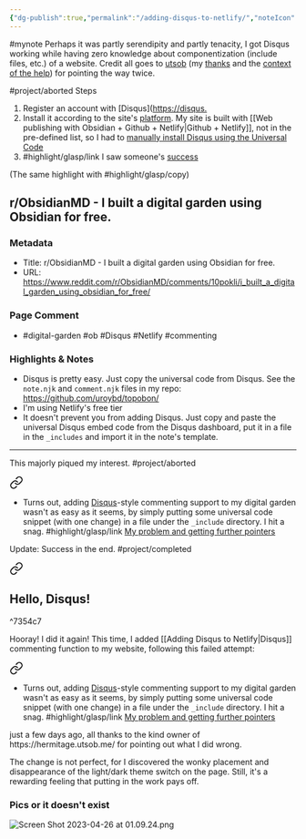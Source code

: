 ```yaml
---
{"dg-publish":true,"permalink":"/adding-disqus-to-netlify/","noteIcon":"2","created":"","updated":""}
---
```


#mynote Perhaps it was partly serendipity and partly tenacity, I got Disqus working while having zero knowledge about componentization (include files, etc.) of a website. Credit all goes to [utsob](https://hermitage.utsob.me/ ) (my [thanks](https://glasp.co/highlight-embed?u=zeYBfVAGSvNl7zMHjBkmeoK0t0g1&d=GIk4F86kOFIl9B2B642P&h=9kwp7xbr8dfzjqlp&m=h) and the [context of the help](https://www.reddit.com/r/ObsidianMD/comments/10pokli/i_built_a_digital_garden_using_obsidian_for_free/)) for pointing the way twice. 

#project/aborted 
Steps
1. Register an account with [Disqus]([https://disqus.](https://disqus.com/)
2. Install it according to the site's [platform](https://ericliaointerpreting-netlify-app.disqus.com/admin/settings/install/). My site is built with [[Web publishing with Obsidian + Github + Netlify\|Github + Netlify]], not in the pre-defined list, so I had to [manually install Disqus using the Universal Code](https://ericliaointerpreting-netlify-app.disqus.com/admin/settings/universalcode/)
3. #highlight/glasp/link I saw someone's [success](https://glasp.co/highlight-embed?u=zeYBfVAGSvNl7zMHjBkmeoK0t0g1&d=GIk4F86kOFIl9B2B642P&h=97ia3eqcu5xz4xij&m=h)

(The same highlight with #highlight/glasp/copy)
## r/ObsidianMD - I built a digital garden using Obsidian for free.

### Metadata

- Title: r/ObsidianMD - I built a digital garden using Obsidian for free.
- URL: https://www.reddit.com/r/ObsidianMD/comments/10pokli/i_built_a_digital_garden_using_obsidian_for_free/
### Page Comment

- #digital-garden #ob #Disqus #Netlify #commenting 

### Highlights & Notes

- Disqus is pretty easy. Just copy the universal code from Disqus. See the `note.njk` and `comment.njk` files in my repo: https://github.com/uroybd/topobon/
- I'm using Netlify's free tier
- It doesn't prevent you from adding Disqus. Just copy and paste the universal Disqus embed code from the Disqus dashboard, put it in a file in the `_includes` and import it in the note's template.

---
This majorly piqued my interest.
#project/aborted 
<div class="transclusion internal-embed is-loaded"><a class="markdown-embed-link" href="/10-dailynotes/2023-04-24/#7e438f" aria-label="Open link"><svg xmlns="http://www.w3.org/2000/svg" width="24" height="24" viewBox="0 0 24 24" fill="none" stroke="currentColor" stroke-width="2" stroke-linecap="round" stroke-linejoin="round" class="svg-icon lucide-link"><path d="M10 13a5 5 0 0 0 7.54.54l3-3a5 5 0 0 0-7.07-7.07l-1.72 1.71"></path><path d="M14 11a5 5 0 0 0-7.54-.54l-3 3a5 5 0 0 0 7.07 7.07l1.71-1.71"></path></svg></a><div class="markdown-embed">



* Turns out, adding [Disqus](https://disqus.com/)-style commenting support to my digital garden wasn't as easy as it seems, by simply putting some universal code snippet (with one change) in a file under the `_include` directory. I hit a snag. 
	#highlight/glasp/link  [My problem and getting further pointers](https://glasp.co/highlight-embed?u=zeYBfVAGSvNl7zMHjBkmeoK0t0g1&d=GIk4F86kOFIl9B2B642P&h=q7grki25c15lga58&m=h) 

</div></div>

Update: Success in the end.
#project/completed 

<div class="transclusion internal-embed is-loaded"><a class="markdown-embed-link" href="/10-dailynotes/2023-04-26/" aria-label="Open link"><svg xmlns="http://www.w3.org/2000/svg" width="24" height="24" viewBox="0 0 24 24" fill="none" stroke="currentColor" stroke-width="2" stroke-linecap="round" stroke-linejoin="round" class="svg-icon lucide-link"><path d="M10 13a5 5 0 0 0 7.54.54l3-3a5 5 0 0 0-7.07-7.07l-1.72 1.71"></path><path d="M14 11a5 5 0 0 0-7.54-.54l-3 3a5 5 0 0 0 7.07 7.07l1.71-1.71"></path></svg></a><div class="markdown-embed">




## Hello, Disqus!

^7354c7

Hooray! I did it again! This time, I added [[Adding Disqus to Netlify\|Disqus]] commenting function to my website, following this failed attempt: 
<div class="transclusion internal-embed is-loaded"><a class="markdown-embed-link" href="/10-dailynotes/2023-04-24/#7e438f" aria-label="Open link"><svg xmlns="http://www.w3.org/2000/svg" width="24" height="24" viewBox="0 0 24 24" fill="none" stroke="currentColor" stroke-width="2" stroke-linecap="round" stroke-linejoin="round" class="svg-icon lucide-link"><path d="M10 13a5 5 0 0 0 7.54.54l3-3a5 5 0 0 0-7.07-7.07l-1.72 1.71"></path><path d="M14 11a5 5 0 0 0-7.54-.54l-3 3a5 5 0 0 0 7.07 7.07l1.71-1.71"></path></svg></a><div class="markdown-embed">



* Turns out, adding [Disqus](https://disqus.com/)-style commenting support to my digital garden wasn't as easy as it seems, by simply putting some universal code snippet (with one change) in a file under the `_include` directory. I hit a snag. 
	#highlight/glasp/link  [My problem and getting further pointers](https://glasp.co/highlight-embed?u=zeYBfVAGSvNl7zMHjBkmeoK0t0g1&d=GIk4F86kOFIl9B2B642P&h=q7grki25c15lga58&m=h) 

</div></div>
just a few days ago, all thanks to the kind owner of https://hermitage.utsob.me/ for pointing out what I did wrong.

The change is not perfect, for I discovered the wonky placement and disappearance of the light/dark theme switch on the page. Still, it's a rewarding feeling that putting in the work pays off.

### Pics or it doesn't exist

![Screen Shot 2023-04-26 at 01.09.24.png](/img/user/_attachments/Screen%20Shot%202023-04-26%20at%2001.09.24.png)

</div></div>

